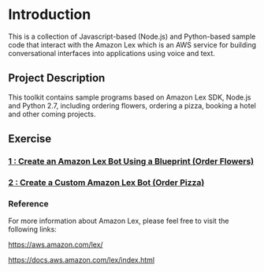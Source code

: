 # **Introduction**
This is a collection of Javascript-based (Node.js) and Python-based sample code that interact with the Amazon Lex which is an AWS service for building conversational interfaces into applications using voice and text.

##  Project Description
This toolkit contains sample programs based on Amazon Lex SDK, Node.js and Python 2.7, including ordering flowers, ordering a pizza, booking a hotel and other coming projects.

##  Exercise
### [1 : Create an Amazon Lex Bot Using a Blueprint (Order Flowers)](/ex1/README.md)
### [2 : Create a Custom Amazon Lex Bot (Order Pizza)](/ex2/README.md)


### Reference
For more information about Amazon Lex, please feel free to visit the following links:

https://aws.amazon.com/lex/

https://docs.aws.amazon.com/lex/index.html
